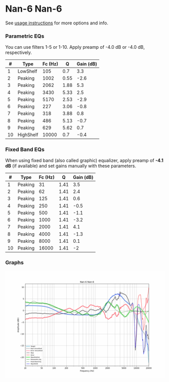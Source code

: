 # Nan-6 Nan-6
See [usage instructions](https://github.com/jaakkopasanen/AutoEq#usage) for more options and info.

### Parametric EQs
You can use filters 1-5 or 1-10. Apply preamp of -4.0 dB or -4.0 dB, respectively.

|   # | Type      |   Fc (Hz) |    Q |   Gain (dB) |
|-----|-----------|-----------|------|-------------|
|   1 | LowShelf  |       105 | 0.7  |         3.3 |
|   2 | Peaking   |      1002 | 0.55 |        -2.6 |
|   3 | Peaking   |      2062 | 1.88 |         5.3 |
|   4 | Peaking   |      3430 | 5.33 |         2.5 |
|   5 | Peaking   |      5170 | 2.53 |        -2.9 |
|   6 | Peaking   |       227 | 3.06 |        -0.8 |
|   7 | Peaking   |       318 | 3.88 |         0.8 |
|   8 | Peaking   |       486 | 5.13 |        -0.7 |
|   9 | Peaking   |       629 | 5.62 |         0.7 |
|  10 | HighShelf |     10000 | 0.7  |        -0.4 |

### Fixed Band EQs
When using fixed band (also called graphic) equalizer, apply preamp of **-4.1 dB** (if available) and set gains manually with these parameters.

|   # | Type    |   Fc (Hz) |    Q |   Gain (dB) |
|-----|---------|-----------|------|-------------|
|   1 | Peaking |        31 | 1.41 |         3.5 |
|   2 | Peaking |        62 | 1.41 |         2.4 |
|   3 | Peaking |       125 | 1.41 |         0.6 |
|   4 | Peaking |       250 | 1.41 |        -0.5 |
|   5 | Peaking |       500 | 1.41 |        -1.1 |
|   6 | Peaking |      1000 | 1.41 |        -3.2 |
|   7 | Peaking |      2000 | 1.41 |         4.1 |
|   8 | Peaking |      4000 | 1.41 |        -1.3 |
|   9 | Peaking |      8000 | 1.41 |         0.1 |
|  10 | Peaking |     16000 | 1.41 |        -2   |

### Graphs
![](./Nan-6%20Nan-6.png)
